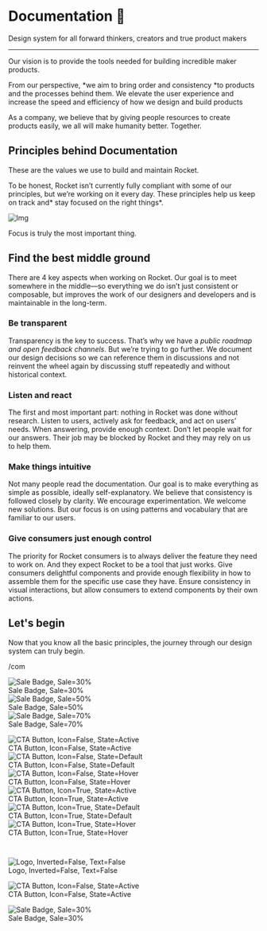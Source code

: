 
# Documentation 🚀

Design system for all forward thinkers, creators and true product makers

---

Our vision is to provide the tools needed for building incredible maker products.

From our perspective, *we aim to bring order and consistency *to products and the processes behind them. We elevate the user experience and increase the speed and efficiency of how we design and build products

As a company, we believe that by giving people resources to create products easily, we all will make humanity better. Together.

## Principles behind Documentation

These are the values we use to build and maintain Rocket.

To be honest, Rocket isn’t currently fully compliant with some of our principles, but we’re working on it every day. These principles help us keep on track and* stay focused on the right things*.

![Img](https://studio-assets.supernova.io/design-systems/14533/9289758a-6300-472a-bbc6-a57098081abf.jpeg)

Focus is truly the most important thing.

## Find the best middle ground

There are 4 key aspects when working on Rocket. Our goal is to meet somewhere in the middle—so everything we do isn’t just consistent or composable, but improves the work of our designers and developers and is maintainable in the long-term.

### Be transparent

Transparency is the key to success. That’s why we have a *public roadmap and open feedback channels*. But we’re trying to go further. We document our design decisions so we can reference them in discussions and not reinvent the wheel again by discussing stuff repeatedly and without historical context.

### Listen and react

The first and most important part: nothing in Rocket was done without research. Listen to users, actively ask for feedback, and act on users’ needs. When answering, provide enough context. Don’t let people wait for our answers. Their job may be blocked by Rocket and they may rely on us to help them.

### Make things intuitive

Not many people read the documentation. Our goal is to make everything as simple as possible, ideally self-explanatory. We believe that consistency is followed closely by clarity. We encourage experimentation. We welcome new solutions. But our focus is on using patterns and vocabulary that are familiar to our users.

### Give consumers just enough control

The priority for Rocket consumers is to always deliver the feature they need to work on. And they expect Rocket to be a tool that just works. Give consumers delightful components and provide enough flexibility in how to assemble them for the specific use case they have. Ensure consistency in visual interactions, but allow consumers to extend components by their own actions.

## Let's begin

Now that you know all the basic principles, the journey through our design system can truly begin.

/com

  
![Sale Badge, Sale=30%](https://studio-assets.supernova.io/design-systems/14533/0e39261d-13b0-479c-82bd-132f5a63db15.png)  
Sale Badge, Sale=30%  
![Sale Badge, Sale=50%](https://studio-assets.supernova.io/design-systems/14533/86b59d3e-074c-4f14-97ad-caf01fa65478.png)  
Sale Badge, Sale=50%  
![Sale Badge, Sale=70%](https://studio-assets.supernova.io/design-systems/14533/811530d1-83be-4552-aae2-f0659cbe6bad.png)  
Sale Badge, Sale=70%  


  
![CTA Button, Icon=False, State=Active](https://studio-assets.supernova.io/design-systems/14533/f81c4094-3d0d-4d71-aab1-1a828dec1a14.png)  
CTA Button, Icon=False, State=Active  
![CTA Button, Icon=False, State=Default](https://studio-assets.supernova.io/design-systems/14533/66c61bcf-5134-4fc9-8ed5-52c14be9c3d3.png)  
CTA Button, Icon=False, State=Default  
![CTA Button, Icon=False, State=Hover](https://studio-assets.supernova.io/design-systems/14533/48b3bb38-b441-4b0f-afd8-11affef28ec0.png)  
CTA Button, Icon=False, State=Hover  
![CTA Button, Icon=True, State=Active](https://studio-assets.supernova.io/design-systems/14533/7ee62e50-a79a-4d36-b376-88d764a89963.png)  
CTA Button, Icon=True, State=Active  
![CTA Button, Icon=True, State=Default](https://studio-assets.supernova.io/design-systems/14533/101cfe01-6e77-41f6-9b3e-d86c3e237a5d.png)  
CTA Button, Icon=True, State=Default  
![CTA Button, Icon=True, State=Hover](https://studio-assets.supernova.io/design-systems/14533/526fe956-dad4-4849-8fc7-9c88fcde8ff0.png)  
CTA Button, Icon=True, State=Hover  


```javascript  
  
```

  
![Logo, Inverted=False, Text=False](https://studio-assets.supernova.io/design-systems/14533/78aef97a-55c0-4555-a913-d70883a03ccb.png)  
Logo, Inverted=False, Text=False  


  
  


  
![CTA Button, Icon=False, State=Active](https://studio-assets.supernova.io/design-systems/14533/f81c4094-3d0d-4d71-aab1-1a828dec1a14.png)  
CTA Button, Icon=False, State=Active  


  
![Sale Badge, Sale=30%](https://studio-assets.supernova.io/design-systems/14533/0e39261d-13b0-479c-82bd-132f5a63db15.png)  
Sale Badge, Sale=30%  
